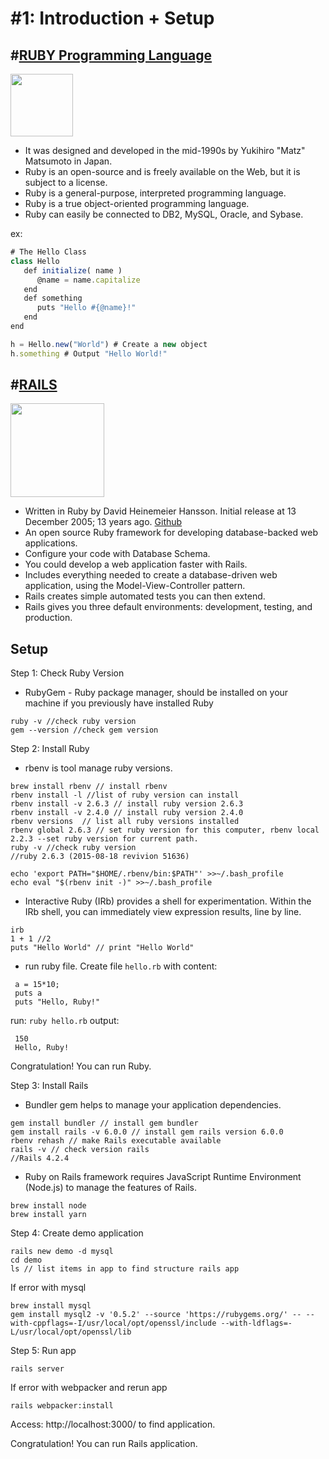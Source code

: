 # #1: Introduction + Setup

## #[RUBY Programming Language](https://www.ruby-lang.org/en/)
<img src="http://vskills.in/certification/blog/wp-content/uploads/2014/12/ruby-a-programmers-best-friend-indeed.png" width="100" height="100"/>

- It was designed and developed in the mid-1990s by Yukihiro "Matz" Matsumoto in Japan.
- Ruby is an open-source and is freely available on the Web, but it is subject to a license.
- Ruby is a general-purpose, interpreted programming language.
- Ruby is a true object-oriented programming language.
- Ruby can easily be connected to DB2, MySQL, Oracle, and Sybase.

ex:

```javascript
# The Hello Class
class Hello
   def initialize( name )
      @name = name.capitalize
   end
   def something
      puts "Hello #{@name}!"
   end
end

h = Hello.new("World") # Create a new object
h.something # Output "Hello World!"
```

## #[RAILS](https://guides.rubyonrails.org/index.html)
<img src="https://rubyonrails.org/images/rails-logo.svg" width="150" height="150"/>

- Written in Ruby by David Heinemeier Hansson. Initial release at 13 December 2005; 13 years ago. [Github](https://github.com/rails/rails)
- An open source Ruby framework for developing database-backed web applications.
- Configure your code with Database Schema.
- You could develop a web application faster with Rails.
- Includes everything needed to create a database-driven web application, using the Model-View-Controller pattern.
- Rails creates simple automated tests you can then extend.
- Rails gives you three default environments: development, testing, and production.

## Setup
Step 1: Check Ruby Version
- RubyGem - Ruby package manager, should be installed on your machine if you previously have installed Ruby
```
ruby -v //check ruby version
gem --version //check gem version
```
Step 2: Install Ruby
 - rbenv is tool manage ruby versions.
```
brew install rbenv // install rbenv
rbenv install -l //list of ruby version can install
rbenv install -v 2.6.3 // install ruby version 2.6.3
rbenv install -v 2.4.0 // install ruby version 2.4.0
rbenv versions  // list all ruby versions installed
rbenv global 2.6.3 // set ruby version for this computer, rbenv local 2.2.3 --set ruby version for current path.
ruby -v //check ruby version
//ruby 2.6.3 (2015-08-18 revivion 51636)

echo 'export PATH="$HOME/.rbenv/bin:$PATH"' >>~/.bash_profile
echo eval "$(rbenv init -)" >>~/.bash_profile

```
 - Interactive Ruby (IRb) provides a shell for experimentation. Within the IRb shell, you can immediately view expression results, line by line.
```
irb
1 + 1 //2
puts "Hello World" // print "Hello World"
```

 - run ruby file. Create file ``` hello.rb ``` with content:
 ```
  a = 15*10;
  puts a
  puts "Hello, Ruby!"
 ```
 run: ``` ruby hello.rb ```
 output:
 ```
  150
  Hello, Ruby!
 ```
 Congratulation! You can run Ruby.

Step 3: Install Rails
- Bundler gem helps to manage your application dependencies.
```
gem install bundler // install gem bundler
gem install rails -v 6.0.0 // install gem rails version 6.0.0
rbenv rehash // make Rails executable available
rails -v // check version rails
//Rails 4.2.4
```
- Ruby on Rails framework requires JavaScript Runtime Environment (Node.js) to manage the features of Rails.
```
brew install node
brew install yarn
```

Step 4: Create demo application
```
rails new demo -d mysql
cd demo
ls // list items in app to find structure rails app
```

If error with mysql
```
brew install mysql
gem install mysql2 -v '0.5.2' --source 'https://rubygems.org/' -- --with-cppflags=-I/usr/local/opt/openssl/include --with-ldflags=-L/usr/local/opt/openssl/lib
```

Step 5: Run app
```
rails server
```

If error with webpacker and rerun app
```
rails webpacker:install
```


Access: http://localhost:3000/ to find application.

 Congratulation! You can run Rails application.
